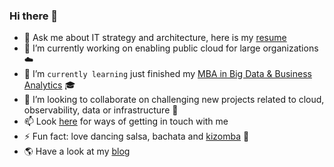 ### Hi there 👋

<!--
**sudeshjethoe/sudeshjethoe** is a ✨ _special_ ✨ repository because its `README.md` (this file) appears on your GitHub profile.
-->

- 💬 Ask me about IT strategy and architecture, here is my [resume](https://dynamicautomation.nl/assets/documents/cv.pdf)
- 🔭 I’m currently working on enabling public cloud for large organizations :cloud:
- 🌱 I’m ``currently learning`` just finished my [MBA in Big Data & Business Analytics](https://abs.uva.nl/content/executive-master/mba-big-data--business-analytics/mba-big-data.html) :mortar_board: 
- 👯 I’m looking to collaborate on challenging new projects related to cloud, observability, data or infrastructure :satellite:
- 📫 Look [here](https://dynamicautomation.nl/contact/) for ways of getting in touch with me
- ⚡ Fun fact: love dancing salsa, bachata and [kizomba](https://www.youtube.com/watch?v=GTttjkcUfbc) :dancer:
- :earth_americas: Have a look at my [blog](https://dynamicautomation.nl/articles/)
